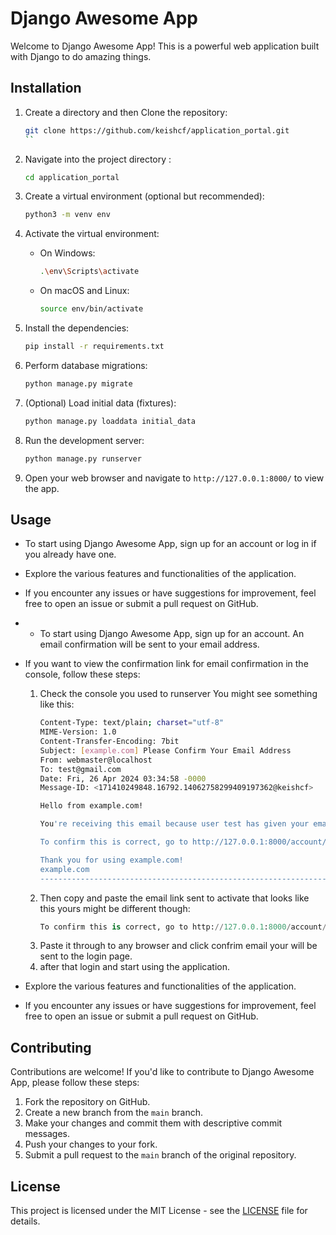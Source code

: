 # Django Awesome App

Welcome to Django Awesome App! This is a powerful web application built with Django to do amazing things.

## Installation

1. Create a directory and then Clone the repository:
    ```bash
    git clone https://github.com/keishcf/application_portal.git
    ``
   
2. Navigate into the project directory :
    ```bash
    cd application_portal
    ```

3. Create a virtual environment (optional but recommended):
    ```bash
    python3 -m venv env
    ```

4. Activate the virtual environment:
    - On Windows:
        ```bash
        .\env\Scripts\activate
        ```
    - On macOS and Linux:
        ```bash
        source env/bin/activate
        ```

5. Install the dependencies:
    ```bash
    pip install -r requirements.txt
    ```

6. Perform database migrations:
    ```bash
    python manage.py migrate
    ```

7. (Optional) Load initial data (fixtures):
    ```bash
    python manage.py loaddata initial_data
    ```

8. Run the development server:
    ```bash
    python manage.py runserver
    ```

9. Open your web browser and navigate to `http://127.0.0.1:8000/` to view the app.

## Usage

- To start using Django Awesome App, sign up for an account or log in if you already have one.
- Explore the various features and functionalities of the application.
- If you encounter any issues or have suggestions for improvement, feel free to open an issue or submit a pull request on GitHub.

- - To start using Django Awesome App, sign up for an account. An email confirmation will be sent to your email address.
- If you want to view the confirmation link for email confirmation in the console, follow these steps:
    1. Check the console you used to runserver You might see something like this:
        ```bash
        Content-Type: text/plain; charset="utf-8"
        MIME-Version: 1.0
        Content-Transfer-Encoding: 7bit
        Subject: [example.com] Please Confirm Your Email Address
        From: webmaster@localhost
        To: test@gmail.com
        Date: Fri, 26 Apr 2024 03:34:58 -0000
        Message-ID: <171410249848.16792.14062758299409197362@keishcf>
        
        Hello from example.com!
        
        You're receiving this email because user test has given your email address to register an account on example.com.
        
        To confirm this is correct, go to http://127.0.0.1:8000/account/confirm-email/Mg:1s0CMU:y2sY1OyUNdYkCT1bs8SccvxsaJERCpXo7zur1x6XmO0/
        
        Thank you for using example.com!
        example.com
        -------------------------------------------------------------------------------
        ```
    2. Then copy and paste the email link sent to activate that looks like this yours might be different though:
        ```python
        To confirm this is correct, go to http://127.0.0.1:8000/account/confirm-email/Mg:1s0CMU:y2sY1OyUNdYkCT1bs8SccvxsaJERCpXo7zur1x6XmO0/
        ```
    3. Paste it through to any browser and click confrim email your will be sent to the login page.
    4. after that login and start using the application.

- Explore the various features and functionalities of the application.
- If you encounter any issues or have suggestions for improvement, feel free to open an issue or submit a pull request on GitHub.

## Contributing

Contributions are welcome! If you'd like to contribute to Django Awesome App, please follow these steps:

1. Fork the repository on GitHub.
2. Create a new branch from the `main` branch.
3. Make your changes and commit them with descriptive commit messages.
4. Push your changes to your fork.
5. Submit a pull request to the `main` branch of the original repository.

## License

This project is licensed under the MIT License - see the [LICENSE](LICENSE) file for details.
